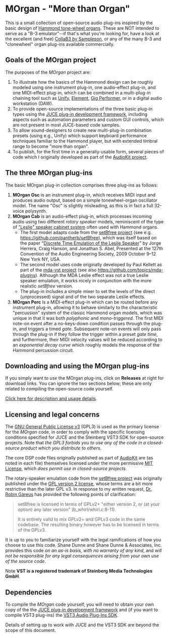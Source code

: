 # MOrgan - "More than Organ"
This is a small collection of open-source audio plug-ins inspired by the basic design of [Hammond tone-wheel organs](https://en.wikipedia.org/wiki/Hammond_organ). These are NOT intended to serve as a "B-3 emulator"--if that's what you're looking for, have a look at the excellent (and free) [CollaB3 by Sampleson](https://sampleson.com/collab3-free-tonewheel-organ.html), or any of the many B-3 and "clonewheel" organ plug-ins available commercially.

## Goals of the MOrgan project

The purposes of the *MOrgan* project are:

1. To illustrate how the basics of the Hammond design can be roughly modeled using one instrument plug-in, one audio-effect plug-in, and one MIDI-effect plug-in, which can be combined in a multi-plug-in chaining tool such as [Unify](https://www.pluginguru.com/products/unify-standard/), [Element](https://kushview.net/), [Gig Performer](https://gigperformer.com/), or in a digital audio workstation (DAW).
2. To provide open-source implementations of the three basic plug-in types using the [JUCE plug-in development framework](https://juce.com/), including aspects such as automation parameters and custom GUI controls, which are not present in most JUCE-based code samples.
3. To allow sound-designers to create new multi-plug-in combination presets (using e.g., Unify) which support keyboard performance techniques familiar to the Hammond player, but with extended timbral range to become "more than organ".
4. To publish, for the first time in a generally-usable form, several pieces of code which I originally developed as part of the [AudioKit project](https://audiokit.io/).

## The three MOrgan plug-ins

The basic MOrgan plug-in collection comprises three plug-ins as follows:

1. **MOrgan Osc** is an instrument plug-in, which receives MIDI input and produces audio output, based on a simple tonewheel-organ oscillator model. The name "Osc" is slightly misleading, as this is in fact a full 32-voice polysynth.
2. **MOrgan Cab** is an audio-effect plug-in, which processes incoming audio using two different *rotary speaker* models, reminiscent of the type of ["Leslie" speaker cabinet system](https://en.wikipedia.org/wiki/Leslie_speaker) often used with Hammond organs.
   - The first model adapts code from the [setBfree project](https://setbfree.org/) (see e.g. https://github.com/pantherb/setBfree), which was itself based on the paper "[Discrete Time Emulation of the Leslie Speaker](https://www.aes.org/e-lib/browse.cfm?elib=15120)" by Jorge Herrera, Craig Hanson, and Jonathan S. Abel, Presented at the 127th Convention of the Audio Engineering Society, 2009 October 9–12 New York NY, USA.
   - The second model uses code originally developed by Paul Kellett as part of the [mda-vst project](http://mda.smartelectronix.com/) (see also https://github.com/topics/mda-plugins). Although the MDA Leslie effect was not a true Leslie speaker emulation, it works nicely in conjunction with the more realistic *setBfree* version.
   - The plug-in includes a simple mixer to set the levels of the direct (unprocessed) signal and of the two separate Leslie effects.
3. **MOrgan Perc** is a MIDI-effect plug-in which can be routed before any instrument plug-in, allowing it to behave similarly to the characteristic "percussion" system of the classic Hammond organ models, which was unique in that it was both *polyphonic* and *mono-triggered*. The first MIDI note-on event after a no-keys-down condition passes through the plug-in, and triggers a timed *gate*. Subsequent note-on events will only pass through the plug-in if they follow the trigger within a preset *gate time*, and furthermore, their MIDI velocity values will be reduced according to an *exponential decay curve* which roughly models the response of the Hammond percussion circuit.

## Downloading and using the MOrgan plug-ins

If you simply want to *use* the MOrgan plug-ins, click on **Releases** at right for download links. You can ignore the two sections below; these are only related to compiling the open-source code yourself.

[Click here for description and usage details](https://getdunne.github.io/MOrgan/).

## Licensing and legal concerns

The [GNU General Public License v3](https://www.gnu.org/licenses/gpl-3.0.en.html) (GPL3) is used as the primary license for the *MOrgan* code, in order to comply with the specific licensing conditions specified for JUCE and the Steinberg VST3 SDK for open-source projects. Note that *the GPL3 forbids you to use any of the code in a closed-source product which you distribute to others*.

The core DSP code files originally published as part of [AudioKit](https://audiokit.io/) are (as noted in each file) themselves licensed under the more permissive [MIT License](https://opensource.org/licenses/MIT), which *does permit use in closed-source projects*.

The rotary-speaker emulation code from the [setBfree project](https://setbfree.org/) was originally published under the [GPL version 2 license](https://www.gnu.org/licenses/old-licenses/gpl-2.0.en.html), whose terms are a bit more restrictive than the later GPL v3. In response to my written request, [Dr. Robin Gareus](https://github.com/x42) has provided the following points of clarification:

> setBfree is licensed in terms of GPLv2+ "either version 2, or (at your option) any later version" (b_whirl/whirl.c:8-11).
>
> It is entirely valid to mix GPLv2+ and GPLv3 code in the same codebase. The resulting binary however has to be licensed in terms of the GPLv3.

It is up to you to familiarize yourself with the legal ramifications of how you choose to use this code. Shane Dunne and Shane Dunne & Associates, Inc. provides this code *on an as-is basis, with no warranty of any kind*, and *will not be responsible for any legal consequences arising from your own use of the source code*.

Note **VST is a registered trademark of Steinberg Media Technologies GmbH**.

## Dependencies

To compile the *MOrgan* code yourself, you will need to obtain your own copy of the the [JUCE plug-in development framework](https://juce.com/) and (if you want to compile VST3 plug-ins) the [VST3 Audio Plug-Ins SDK](https://www.steinberg.net/developers/).

Details of setting up to work with JUCE and the VST3 SDK are beyond the scope of this document.

